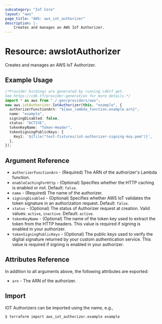 ```yaml
---
subcategory: "IoT Core"
layout: "aws"
page_title: "AWS: aws_iot_authorizer"
description: |-
    Creates and manages an AWS IoT Authorizer.
---
```


# Resource: awsIotAuthorizer

Creates and manages an AWS IoT Authorizer.

## Example Usage

```typescript
/*Provider bindings are generated by running cdktf get.
See https://cdk.tf/provider-generation for more details.*/
import * as aws from "./.gen/providers/aws";
new aws.iotAuthorizer.IotAuthorizer(this, "example", {
  authorizerFunctionArn: "${aws_lambda_function.example.arn}",
  name: "example",
  signingDisabled: false,
  status: "ACTIVE",
  tokenKeyName: "Token-Header",
  tokenSigningPublicKeys: {
    Key1: '${file("test-fixtures/iot-authorizer-signing-key.pem")}',
  },
});

```

## Argument Reference

* `authorizerFunctionArn` - (Required) The ARN of the authorizer's Lambda function.
* `enableCachingForHttp`  - (Optional) Specifies whether the HTTP caching is enabled or not. Default: `false`.
* `name` - (Required) The name of the authorizer.
* `signingDisabled` - (Optional) Specifies whether AWS IoT validates the token signature in an authorization request. Default: `false`.
* `status` - (Optional) The status of Authorizer request at creation. Valid values: `active`, `inactive`. Default: `active`.
* `tokenKeyName` - (Optional) The name of the token key used to extract the token from the HTTP headers. This value is required if signing is enabled in your authorizer.
* `tokenSigningPublicKeys` - (Optional) The public keys used to verify the digital signature returned by your custom authentication service. This value is required if signing is enabled in your authorizer.

## Attributes Reference

In addition to all arguments above, the following attributes are exported:

* `arn` - The ARN of the authorizer.

## Import

IOT Authorizers can be imported using the name, e.g.,

```console
$ terraform import aws_iot_authorizer.example example
```

